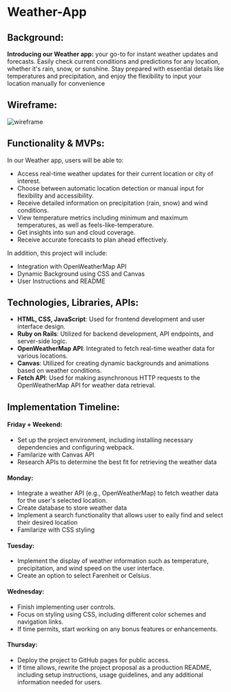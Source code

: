 # Weather-App
## Background: 
**Introducing our Weather app:** your go-to for instant weather updates and forecasts. Easily check current conditions and predictions for any location, whether it's rain, snow, or sunshine. Stay prepared with essential details like temperatures and precipitation, and enjoy the flexibility to input your location manually for convenience
## Wireframe:
![wireframe](https://github.com/shjang1025/Weather-App/assets/26673070/4f3db1b8-9918-4bfb-a16a-fce3d48cb14c)
## Functionality & MVPs:
In our Weather app, users will be able to:

* Access real-time weather updates for their current location or city of interest.
* Choose between automatic location detection or manual input for flexibility and accessibility.
* Receive detailed information on precipitation (rain, snow) and wind conditions.
* View temperature metrics including minimum and maximum temperatures, as well as feels-like-temperature.
* Get insights into sun and cloud coverage.
* Receive accurate forecasts to plan ahead effectively.

In addition, this project will include: 
* Integration with OpenWeatherMap API
* Dynamic Background using CSS and Canvas
* User Instructions and README

## Technologies, Libraries, APIs:

* **HTML, CSS, JavaScript**: Used for frontend development and user interface design.
* **Ruby on Rails**: Utilized for backend development, API endpoints, and server-side logic.
* **OpenWeatherMap API**: Integrated to fetch real-time weather data for various locations.
* **Canvas**: Utilized for creating dynamic backgrounds and animations based on weather conditions.
* **Fetch API**: Used for making asynchronous HTTP requests to the OpenWeatherMap API for weather data retrieval.

## Implementation Timeline:

#### Friday + Weekend: 
* Set up the project environment, including installing necessary dependencies and configuring webpack.
* Familarize with Canvas API 
* Research APIs to determine the best fit for retrieving the weather data

#### Monday:
* Integrate a weather API (e.g., OpenWeatherMap) to fetch weather data for the user's selected location.
* Create database to store weather data
* Implement a search functionality that allows user to eaily find and select their desired location
* Familarize with CSS styling

#### Tuesday:
* Implement the display of weather information such as temperature, precipitation, and wind speed on the user interface.
* Create an option to select Farenheit or Celsius. 


#### Wednesday: 
* Finish implementing user controls.
* Focus on styling using CSS, including different color schemes and navigation links.
* If time permits, start working on any bonus features or enhancements.

#### Thursday: 
* Deploy the project to GitHub pages for public access. 
* If time allows, rewrite the project proposal as a production README, including setup instructions, usage guidelines, and any additional information needed for users.